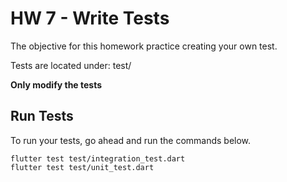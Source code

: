 # HW 7 - Write Tests
The objective for this homework practice creating your own test.

Tests are located under:
test/

**Only modify the tests**


## Run Tests

To run your tests, go ahead and run the commands below.


```
flutter test test/integration_test.dart
flutter test test/unit_test.dart
```
